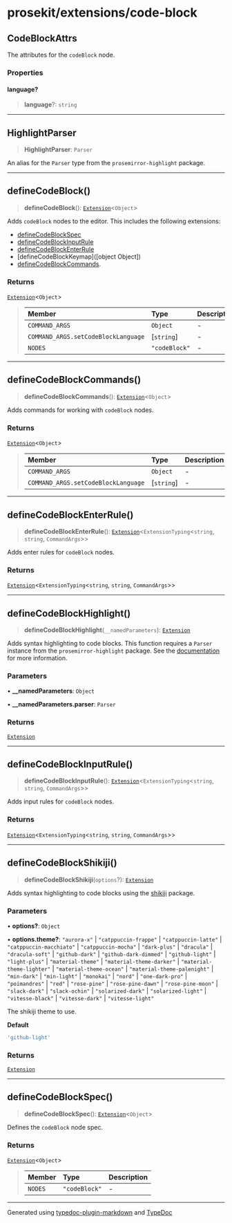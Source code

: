 # prosekit/extensions/code-block

<a id="CodeBlockAttrs" name="CodeBlockAttrs"></a>

## CodeBlockAttrs

The attributes for the `codeBlock` node.

### Properties

<a id="language" name="language"></a>

#### language?

> **language**?: `string`

***

<a id="HighlightParser" name="HighlightParser"></a>

## HighlightParser

> **HighlightParser**: `Parser`

An alias for the `Parser` type from the `prosemirror-highlight` package.

***

<a id="defineCodeBlock" name="defineCodeBlock"></a>

## defineCodeBlock()

> **defineCodeBlock**(): [`Extension`](../core.md#ExtensionT)\<`Object`\>

Adds `codeBlock` nodes to the editor. This includes the following extensions:

- [defineCodeBlockSpec](code-block.md#defineCodeBlockSpec)
- [defineCodeBlockInputRule](code-block.md#defineCodeBlockInputRule)
- [defineCodeBlockEnterRule](code-block.md#defineCodeBlockEnterRule)
- [defineCodeBlockKeymap]([object Object])
- [defineCodeBlockCommands](code-block.md#defineCodeBlockCommands).

### Returns

[`Extension`](../core.md#ExtensionT)\<`Object`\>

> | Member | Type | Description |
> | :------ | :------ | :------ |
> | `COMMAND_ARGS` | `Object` | - |
> | `COMMAND_ARGS.setCodeBlockLanguage` | [`string`] | - |
> | `NODES` | `"codeBlock"` | - |
>

***

<a id="defineCodeBlockCommands" name="defineCodeBlockCommands"></a>

## defineCodeBlockCommands()

> **defineCodeBlockCommands**(): [`Extension`](../core.md#ExtensionT)\<`Object`\>

Adds commands for working with `codeBlock` nodes.

### Returns

[`Extension`](../core.md#ExtensionT)\<`Object`\>

> | Member | Type | Description |
> | :------ | :------ | :------ |
> | `COMMAND_ARGS` | `Object` | - |
> | `COMMAND_ARGS.setCodeBlockLanguage` | [`string`] | - |
>

***

<a id="defineCodeBlockEnterRule" name="defineCodeBlockEnterRule"></a>

## defineCodeBlockEnterRule()

> **defineCodeBlockEnterRule**(): [`Extension`](../core.md#ExtensionT)\<`ExtensionTyping`\<`string`, `string`, `CommandArgs`\>\>

Adds enter rules for `codeBlock` nodes.

### Returns

[`Extension`](../core.md#ExtensionT)\<`ExtensionTyping`\<`string`, `string`, `CommandArgs`\>\>

***

<a id="defineCodeBlockHighlight" name="defineCodeBlockHighlight"></a>

## defineCodeBlockHighlight()

> **defineCodeBlockHighlight**(`__namedParameters`): [`Extension`](../core.md#ExtensionT)

Adds syntax highlighting to code blocks. This function requires a `Parser`
instance from the `prosemirror-highlight` package. See the
[documentation](https://github.com/ocavue/prosemirror-highlight) for more
information.

### Parameters

• **\_\_namedParameters**: `Object`

• **\_\_namedParameters\.parser**: `Parser`

### Returns

[`Extension`](../core.md#ExtensionT)

***

<a id="defineCodeBlockInputRule" name="defineCodeBlockInputRule"></a>

## defineCodeBlockInputRule()

> **defineCodeBlockInputRule**(): [`Extension`](../core.md#ExtensionT)\<`ExtensionTyping`\<`string`, `string`, `CommandArgs`\>\>

Adds input rules for `codeBlock` nodes.

### Returns

[`Extension`](../core.md#ExtensionT)\<`ExtensionTyping`\<`string`, `string`, `CommandArgs`\>\>

***

<a id="defineCodeBlockShikiji" name="defineCodeBlockShikiji"></a>

## defineCodeBlockShikiji()

> **defineCodeBlockShikiji**(`options`?): [`Extension`](../core.md#ExtensionT)

Adds syntax highlighting to code blocks using the [shikiji](https://github.com/antfu/shikiji) package.

### Parameters

• **options?**: `Object`

• **options\.theme?**: `"aurora-x"` \| `"catppuccin-frappe"` \| `"catppuccin-latte"` \| `"catppuccin-macchiato"` \| `"catppuccin-mocha"` \| `"dark-plus"` \| `"dracula"` \| `"dracula-soft"` \| `"github-dark"` \| `"github-dark-dimmed"` \| `"github-light"` \| `"light-plus"` \| `"material-theme"` \| `"material-theme-darker"` \| `"material-theme-lighter"` \| `"material-theme-ocean"` \| `"material-theme-palenight"` \| `"min-dark"` \| `"min-light"` \| `"monokai"` \| `"nord"` \| `"one-dark-pro"` \| `"poimandres"` \| `"red"` \| `"rose-pine"` \| `"rose-pine-dawn"` \| `"rose-pine-moon"` \| `"slack-dark"` \| `"slack-ochin"` \| `"solarized-dark"` \| `"solarized-light"` \| `"vitesse-black"` \| `"vitesse-dark"` \| `"vitesse-light"`

The shikiji theme to use.

**Default**
```ts
'github-light'
```

### Returns

[`Extension`](../core.md#ExtensionT)

***

<a id="defineCodeBlockSpec" name="defineCodeBlockSpec"></a>

## defineCodeBlockSpec()

> **defineCodeBlockSpec**(): [`Extension`](../core.md#ExtensionT)\<`Object`\>

Defines the `codeBlock` node spec.

### Returns

[`Extension`](../core.md#ExtensionT)\<`Object`\>

> | Member | Type | Description |
> | :------ | :------ | :------ |
> | `NODES` | `"codeBlock"` | - |
>

***

Generated using [typedoc-plugin-markdown](https://www.npmjs.com/package/typedoc-plugin-markdown) and [TypeDoc](https://typedoc.org/)
